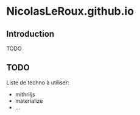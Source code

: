 # NicolasLeRoux.github.io

## Introduction

TODO


## TODO

Liste de techno à utiliser:
- mithriljs
- materialize
- ...
